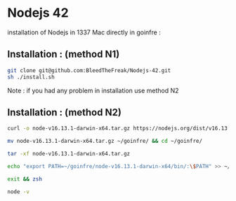 # Nodejs 42
installation of Nodejs in 1337 Mac directly in goinfre :
## Installation : (method N1)

```bash
git clone git@github.com:BleedTheFreak/Nodejs-42.git
sh ./install.sh
```
Note : if you had any problem in installation use method N2
## Installation : (method N2)
```bash
curl -o node-v16.13.1-darwin-x64.tar.gz https://nodejs.org/dist/v16.13.1/node-v16.13.1-darwin-x64.tar.gz
```
```bash
mv node-v16.13.1-darwin-x64.tar.gz ~/goinfre/ && cd ~/goinfre/
```
```bash
tar -xf node-v16.13.1-darwin-x64.tar.gz
```
```bash
echo "export PATH=~/goinfre/node-v16.13.1-darwin-x64/bin/:\$PATH" >> ~/.zshrc && source ~/.zshrc
```
```bash
exit && zsh
```
```bash
node -v
```
